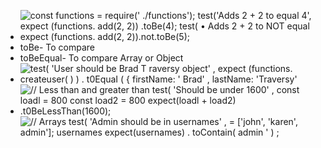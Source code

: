 - ![const functions = require(' ./functions'); test('Adds 2 + 2 to equal 4', expect (functions. add(2, 2)) .toBe(4); test( • Adds 2 + 2 to NOT equal expect (functions. add(2, 2)).not.toBe(5); ](Exported%20image%2020250408213957-0.png)
- toBe- To compare
- toBeEqual- To compare Array or Object
- ![test( 'User should be Brad T raversy object' , expect (functions. createuser( ) ) . t0EquaI ( { firstName: ' Brad' , lastName: 'Traversy' ](Exported%20image%2020250408213959-1.png)
- ![// Less than and greater than test( 'Should be under 1600' , const loadl = 800 const load2 = 800 expect(loadl + load2) .t0BeLessThan(1600); ](Exported%20image%2020250408214004-2.png)
![// Arrays test( 'Admin should be in usernames' , = ['john', 'karen', admin']; usernames expect(usernames) . toContain( admin ' ) ; ](Exported%20image%2020250408214005-3.png)
